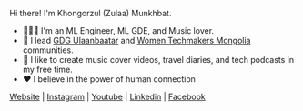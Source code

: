 Hi there! I'm Khongorzul (Zulaa) Munkhbat.

- 👩🏻‍💻 I'm an ML Engineer, ML GDE, and Music lover.
- 📢 I lead [GDG Ulaanbaatar](https://facebook.com/gdg.ub.org) and [Women Techmakers Mongolia](https://facebook.com/wtmmongolia) communities.
- 🎥 I like to create music cover videos, travel diaries, and tech podcasts in my free time.
- ❤️ I believe in the power of human connection

[Website](http://www.khongorzul.com/)  |  [Instagram](https://instagram.com/centauream)  |  [Youtube](https://youtube.com/@centauream)  |  [Linkedin](https://linkedin.com/in/khongorzulmunkhbat)  |  [Facebook](https://facebook.com/centauream)


<!---
khongorzulmunkhbat/khongorzulmunkhbat is a ✨ special ✨ repository because its `README.md` (this file) appears on your GitHub profile.
You can click the Preview link to take a look at your changes.
--->
